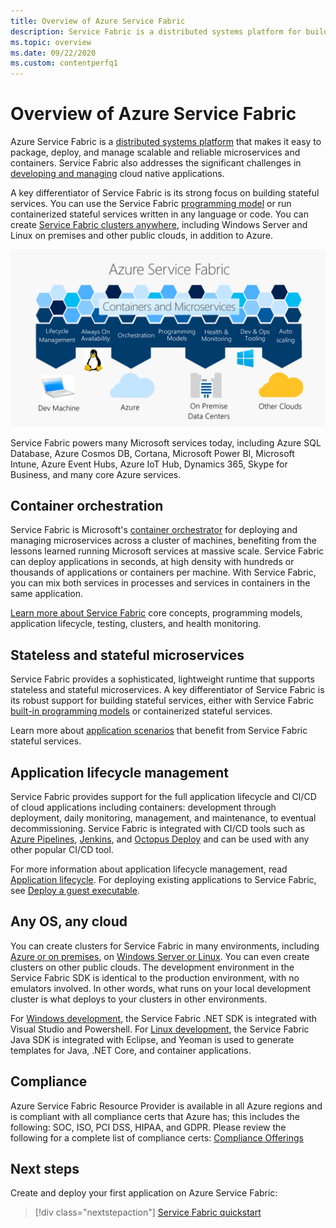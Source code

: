 ```yaml
---
title: Overview of Azure Service Fabric
description: Service Fabric is a distributed systems platform for building scalable, reliable, and easily managed microservices.
ms.topic: overview
ms.date: 09/22/2020
ms.custom: contentperfq1
---
```


# Overview of Azure Service Fabric

Azure Service Fabric is a [distributed systems platform](#container-deployment-and-orchestration) that makes it easy to package, deploy, and manage scalable and reliable microservices and containers. Service Fabric also addresses the significant challenges in [developing and managing](#application-lifecycle-management) cloud native applications.

A key differentiator of Service Fabric is its strong focus on building stateful services. You can use the Service Fabric [programming model](#stateless-and-stateful-microservices) or run containerized stateful services written in any language or code. You can create [Service Fabric clusters anywhere](#any-os-any-cloud), including Windows Server and Linux on premises and other public clouds, in addition to Azure.

![The Service Fabric platform provides lifecycle management, availability, orchestration, programming models, health and monitoring, dev and ops tooling, and autoscaling--in Azure, on premises, in other clouds, and on your dev machine][Image1]

Service Fabric powers many Microsoft services today, including Azure SQL Database, Azure Cosmos DB, Cortana, Microsoft Power BI, Microsoft Intune, Azure Event Hubs, Azure IoT Hub, Dynamics 365, Skype for Business, and many core Azure services.

## Container orchestration

Service Fabric is Microsoft's [container orchestrator](service-fabric-cluster-resource-manager-introduction.md) for deploying and managing microservices across a cluster of machines, benefiting from the lessons learned running  Microsoft services at massive scale. Service Fabric can deploy applications in seconds, at high density with hundreds or thousands of applications or containers per machine. With Service Fabric, you can mix both services in processes and services in containers in the same application.

[Learn more about Service Fabric](service-fabric-content-roadmap.md) core concepts, programming models, application lifecycle, testing, clusters, and health monitoring.

## Stateless and stateful microservices

Service Fabric provides a sophisticated, lightweight runtime that supports stateless and stateful microservices. A key differentiator of Service Fabric is its robust support for building stateful services, either with Service Fabric [built-in programming models](service-fabric-choose-framework.md) or  containerized stateful services.

Learn more about [application scenarios](service-fabric-application-scenarios.md) that benefit from Service Fabric stateful services.

## Application lifecycle management

Service Fabric provides support for the full application lifecycle and CI/CD of cloud applications including containers: development through deployment, daily monitoring, management, and maintenance, to eventual decommissioning. Service Fabric is integrated with CI/CD tools such as [Azure Pipelines](https://www.visualstudio.com/team-services/), [Jenkins](https://jenkins.io/index.html), and [Octopus Deploy](https://octopus.com/) and can be used with any other popular CI/CD tool.

For more information about application lifecycle management, read [Application lifecycle](service-fabric-application-lifecycle.md). For deploying existing applications to Service Fabric, see [Deploy a guest executable](service-fabric-deploy-existing-app.md).

## Any OS, any cloud

You can create clusters for Service Fabric in many environments, including [Azure or on premises](service-fabric-deploy-anywhere.md), on [Windows Server or Linux](service-fabric-linux-windows-differences.md). You can even create clusters on other public clouds. The development environment in the Service Fabric SDK is identical to the production environment, with no emulators involved. In other words, what runs on your local development cluster is what deploys to your clusters in other environments.

For [Windows development](service-fabric-get-started.md), the Service Fabric .NET SDK is integrated with Visual Studio and Powershell. For [Linux development](service-fabric-get-started-linux.md), the Service Fabric Java SDK is integrated with Eclipse, and Yeoman is used to generate templates for Java, .NET Core, and container applications.

## Compliance

Azure Service Fabric Resource Provider is available in all Azure regions and is compliant with all compliance certs that Azure has; this includes the following: SOC, ISO, PCI DSS, HIPAA, and GDPR. Please review the following for a complete list of compliance certs:
[Compliance Offerings](https://www.microsoft.com/trustcenter/compliance/complianceofferings)

## Next steps

Create and deploy your first application on Azure Service Fabric:

> [!div class="nextstepaction"]
> [Service Fabric quickstart][sf-quickstart]

[Image1]: media/service-fabric-overview/Service-Fabric-Overview.png
[sf-quickstart]: ./service-fabric-quickstart-dotnet.md
